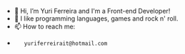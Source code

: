 - 👋 Hi, I’m Yuri Ferreira and I'm a Front-end Developer!
- 👀 I like programming languages, games and rock n' roll.
- 📫 How to reach me:
-        yuriferreirait@hotmail.com

<!---
yurivitorcf/yurivitorcf is a ✨ special ✨ repository because its `README.md` (this file) appears on your GitHub profile.
You can click the Preview link to take a look at your changes.
--->
